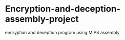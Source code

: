 # Encryption-and-deception-assembly-project
 encryption and deception program using MIPS assembly 
 
